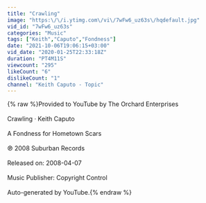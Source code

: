```yaml
---
title: "Crawling"
image: "https:\/\/i.ytimg.com\/vi\/7wFw6_uz63s\/hqdefault.jpg"
vid_id: "7wFw6_uz63s"
categories: "Music"
tags: ["Keith","Caputo","Fondness"]
date: "2021-10-06T19:06:15+03:00"
vid_date: "2020-01-25T22:33:18Z"
duration: "PT4M11S"
viewcount: "295"
likeCount: "6"
dislikeCount: "1"
channel: "Keith Caputo - Topic"
---
```

{% raw %}Provided to YouTube by The Orchard Enterprises<br /><br />Crawling · Keith Caputo<br /><br />A Fondness for Hometown Scars<br /><br />℗ 2008 Suburban Records<br /><br />Released on: 2008-04-07<br /><br />Music  Publisher: Copyright Control<br /><br />Auto-generated by YouTube.{% endraw %}

